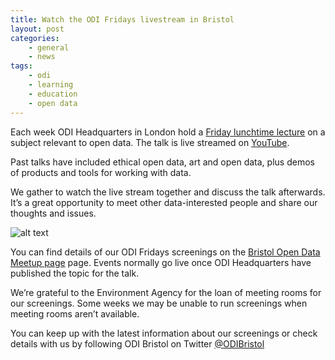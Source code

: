 ```yaml
---
title: Watch the ODI Fridays livestream in Bristol
layout: post
categories: 
    - general
    - news
tags:
    - odi
    - learning
    - education
    - open data
---
```


Each week ODI Headquarters in London hold a [Friday lunchtime lecture](http://theodi.org/lunchtime-lectures) on a subject relevant to open data. The talk is live streamed on [YouTube](https://www.youtube.com/user/OpenDataInstituteUK).

<!-- more -->

Past talks have included ethical open data, art and open data, plus demos of products and tools for working with data.

We gather to watch the live stream together and discuss the talk afterwards. It’s a great opportunity to meet other data-interested people and share our thoughts and issues.

![alt text](https://BristolOpenData.github.io/assets/images/ODIFridays.jpg "Watching the ODI Fridays livestream")

You can find details of our ODI Fridays screenings on the [Bristol Open Data Meetup page](https://www.meetup.com/Bristol_Open_Data/) page. Events normally go live once ODI Headquarters have published the topic for the talk.

We’re grateful to the Environment Agency for the loan of meeting rooms for our screenings. Some weeks we may be unable to run screenings when meeting rooms aren’t available.

You can keep up with the latest information about our screenings or check details with us by following ODI Bristol on Twitter [@ODIBristol](https://twitter.com/ODIBristol)
